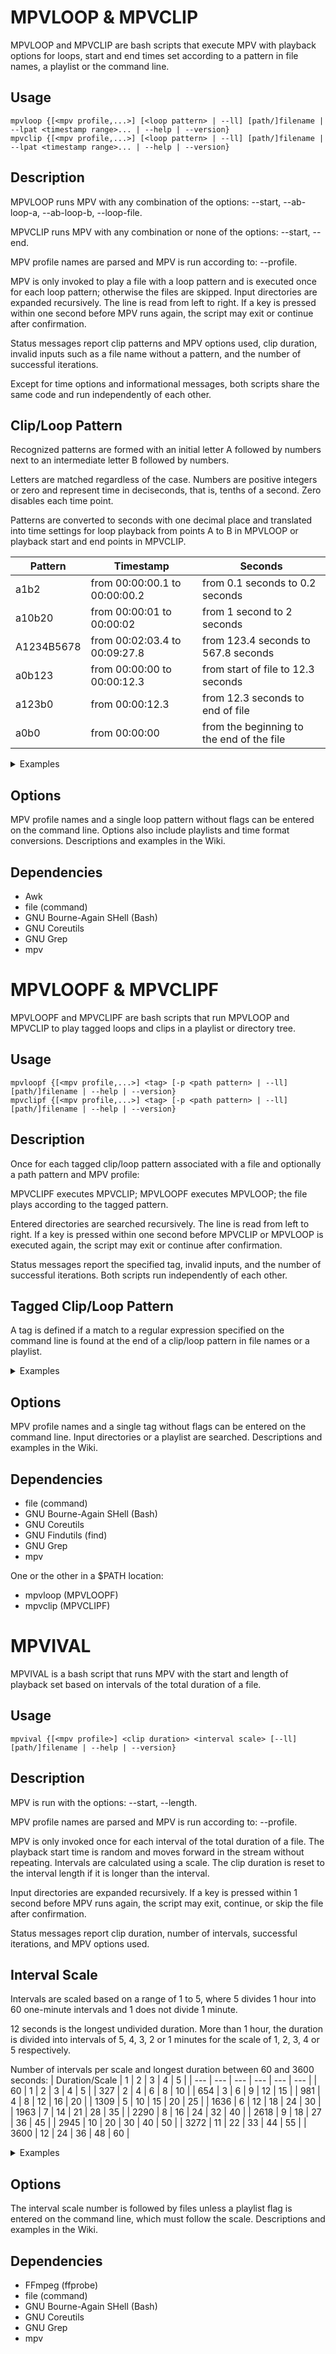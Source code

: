 # MPVLOOP & MPVCLIP
MPVLOOP and MPVCLIP are bash scripts that execute MPV with playback options for loops, start and end times set according to a pattern in file names, a playlist or the command line.

## Usage
```
mpvloop {[<mpv profile,...>] [<loop pattern> | --ll] [path/]filename | --lpat <timestamp range>... | --help | --version}
mpvclip {[<mpv profile,...>] [<loop pattern> | --ll] [path/]filename | --lpat <timestamp range>... | --help | --version}
```

## Description
MPVLOOP runs MPV with any combination of the options: --start, --ab-loop-a, --ab-loop-b, --loop-file.

MPVCLIP runs MPV with any combination or none of the options: --start, --end.

MPV profile names are parsed and MPV is run according to: --profile.

MPV is only invoked to play a file with a loop pattern and is executed once for each loop pattern; otherwise the files are skipped. Input directories are expanded recursively. The line is read from left to right. If a key is pressed within one second before MPV runs again, the script may exit or continue after confirmation.

Status messages report clip patterns and MPV options used, clip duration, invalid inputs such as a file name without a pattern, and the number of successful iterations.

Except for time options and informational messages, both scripts share the same code and run independently of each other.

## Clip/Loop Pattern
Recognized patterns are formed with an initial letter A followed by numbers next to an intermediate letter B followed by numbers.

Letters are matched regardless of the case. Numbers are positive integers or zero and represent time in deciseconds, that is, tenths of a second. Zero disables each time point.

Patterns are converted to seconds with one decimal place and translated into time settings for loop playback from points A to B in MPVLOOP or playback start and end points in MPVCLIP.

| Pattern | Timestamp | Seconds |
| --- | --- | --- |
| a1b2 | from 00:00:00.1 to 00:00:00.2 | from 0.1 seconds to 0.2 seconds |
| a10b20 | from 00:00:01 to 00:00:02 | from 1 second to 2 seconds |
| A1234B5678 | from 00:02:03.4 to 00:09:27.8 | from 123.4 seconds to 567.8 seconds |
| a0b123 | from 00:00:00 to 00:00:12.3 | from start of file to 12.3 seconds |
| a123b0 | from 00:00:12.3 | from 12.3 seconds to end of file |
| a0b0 | from 00:00:00 | from the beginning to the end of the file |

<details>
<summary>Examples</summary>
	
For MPVLOOP command line:
```
$ mpvloop foo-a1b2-a10b20.mp4
```
How MPV is run:
```
$ mpv --start=0.1 --ab-loop-a=0.1 --ab-loop-b=0.2 foo-a1b2-a10b20.mp4 ; \
mpv --start=1 --ab-loop-a=1 --ab-loop-b=2 foo-a1b2-a10b20.mp4
```

For MPVCLIP command line:
```
$ mpvclip foo-a1b2-a10b20.mp4
```
How MPV is run:
```
$ mpv --start=0.1 --end=0.2 foo-a1b2-a10b20.mp4 ; \
mpv --start=1 --end=2 foo-a1b2-a10b20.mp4
```

</details>

## Options
MPV profile names and a single loop pattern without flags can be entered on the command line. Options also include playlists and time format conversions. Descriptions and examples in the Wiki.

## Dependencies
- Awk
- file (command)
- GNU Bourne-Again SHell (Bash)
- GNU Coreutils
- GNU Grep
- mpv

# MPVLOOPF & MPVCLIPF
MPVLOOPF and MPVCLIPF are bash scripts that run MPVLOOP and MPVCLIP to play tagged loops and clips in a playlist or directory tree.

## Usage
```
mpvloopf {[<mpv profile,...>] <tag> [-p <path pattern> | --ll] [path/]filename | --help | --version}
mpvclipf {[<mpv profile,...>] <tag> [-p <path pattern> | --ll] [path/]filename | --help | --version}
```

## Description
Once for each tagged clip/loop pattern associated with a file and optionally a path pattern and MPV profile:

MPVCLIPF executes MPVCLIP; MPVLOOPF executes MPVLOOP; the file plays according to the tagged pattern.

Entered directories are searched recursively. The line is read from left to right. If a key is pressed within one second before MPVCLIP or MPVLOOP is executed again, the script may exit or continue after confirmation.

Status messages report the specified tag, invalid inputs, and the number of successful iterations. Both scripts run independently of each other.

## Tagged Clip/Loop Pattern
A tag is defined if a match to a regular expression specified on the command line is found at the end of a clip/loop pattern in file names or a playlist.

<details>
<summary>Examples</summary>
	
For MPVLOOPF command line:
```
$ mpvloopf Earth path/to
```
How MPVLOOP is run:
```
$ mpvloop a12b34 path/to/foo-a12b34Earth-a23b45Mars.mp4
```

For MPVCLIPF command line:
```
$ mpvclipf Earth path/to
```
How MPVCLIP is run:
```
$ mpvclip a12b34 path/to/foo-a12b34Earth-a23b45Mars.mp4
```

</details>

## Options
MPV profile names and a single tag without flags can be entered on the command line. Input directories or a playlist are searched. Descriptions and examples in the Wiki.

## Dependencies
- file (command)
- GNU Bourne-Again SHell (Bash)
- GNU Coreutils
- GNU Findutils (find)
- GNU Grep
- mpv

One or the other in a $PATH location:
- mpvloop (MPVLOOPF)
- mpvclip (MPVCLIPF)

# MPVIVAL
MPVIVAL is a bash script that runs MPV with the start and length of playback set based on intervals of the total duration of a file.

## Usage
```
mpvival {[<mpv profile>] <clip duration> <interval scale> [--ll] [path/]filename | --help | --version}
```

## Description
MPV is run with the options: --start, --length.

MPV profile names are parsed and MPV is run according to: --profile.

MPV is only invoked once for each interval of the total duration of a file. The playback start time is random and moves forward in the stream without repeating. Intervals are calculated using a scale. The clip duration is reset to the interval length if it is longer than the interval.

Input directories are expanded recursively. If a key is pressed within 1 second before MPV runs again, the script may exit, continue, or skip the file after confirmation.

Status messages report clip duration, number of intervals, successful iterations, and MPV options used.

## Interval Scale
Intervals are scaled based on a range of 1 to 5, where 5 divides 1 hour into 60 one-minute intervals and 1 does not divide 1 minute.

12 seconds is the longest undivided duration. More than 1 hour, the duration is divided into intervals of 5, 4, 3, 2 or 1 minutes for the scale of 1, 2, 3, 4 or 5 respectively.

Number of intervals per scale and longest duration between 60 and 3600 seconds:
| Duration/Scale | 1 | 2 | 3 | 4 | 5 |
| --- | --- | --- | --- | --- | --- |
| 60 | 1 | 2 | 3 | 4 | 5 |
| 327 | 2 | 4 | 6 | 8 | 10 |
| 654 | 3 | 6 | 9 | 12 | 15 |
| 981 | 4 | 8 | 12 | 16 | 20 |
| 1309 | 5 | 10 | 15 | 20 | 25 |
| 1636 | 6 | 12 | 18 | 24 | 30 |
| 1963 | 7 | 14 | 21 | 28 | 35 |
| 2290 | 8 | 16 | 24 | 32 | 40 |
| 2618 | 9 | 18 | 27 | 36 | 45 |
| 2945 | 10 | 20 | 30 | 40 | 50 |
| 3272 | 11 | 22 | 33 | 44 | 55 |
| 3600 | 12 | 24 | 36 | 48 | 60 |

<details>
<summary>Examples</summary>

For a 1 minute video, clip duration of 2 seconds, and interval scale 3:
```
$ mpvival 2 3 foo.mp4
```
How MPV is run a first and second time, showing a random start time:
```
$ mpv --start=7 --length=2 foo.mp4 ; \
mpv --start=20 --length=2 foo.mp4 ; \
mpv --start=48 --length=2 foo.mp4
```
```
$ mpv --start=18 --length=2 foo.mp4 ; \
mpv --start=37 --length=2 foo.mp4 ; \
mpv --start=41 --length=2 foo.mp4
```

</details>

## Options
The interval scale number is followed by files unless a playlist flag is entered on the command line, which must follow the scale. Descriptions and examples in the Wiki.

## Dependencies
- FFmpeg (ffprobe)
- file (command)
- GNU Bourne-Again SHell (Bash)
- GNU Coreutils
- GNU Grep
- mpv
